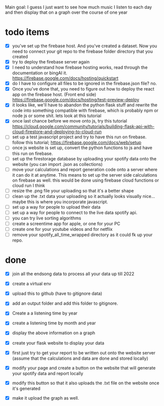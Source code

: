 
Main goal:
I guess I just want to see how much music I listen to each day and then display that on a graph over the course of one year 

# todo items 
- [x] you've set up the firebase host. And you've created a dataset. Now you need to connect your git repo to the firebase folder directory that you created 
- [x] try to deploy the firebase server again
- [x] I need to understand how firebase hosting works, read through the documentation or bingAI it. https://firebase.google.com/docs/hosting/quickstart 
- [x] do I have to configure all files to be ignored in the firebase.json file? no.
- [x] Once you've done that, you need to figure out how to deploy the react app on the firebase host. (Front end side) https://firebase.google.com/docs/hosting/test-preview-deploy 
- [x] it looks like, we'll have to abandon the python flask stuff and rewrite the code into something compatible with firebase, which is probably npm or node js or some shit. lets look at this tutorial
- [x] once last chance before we move onto js, try this tutorial https://cloud.google.com/community/tutorials/building-flask-api-with-cloud-firestore-and-deploying-to-cloud-run 
- [ ] set up a test javascript project and try to have this run on firebase. follow this tutorial; https://firebase.google.com/docs/web/setup 
- [ ] once js website is set up, convert the python functions to js and have this run on firebase. 
- [ ] set up the firestorage database by uploading your spotify data onto the website (you can import .json as collections) 
- [ ] move your calculations and report generation code onto a server where it can do it at anytime. This means to set up the server side calculations on firebase as well. this would be done using firebase cloud functions or cloud run I think
- [ ] resize the .png file your uploading so that it's a better shape 
- [ ] clean up the .txt data your uploading so it actually looks visually nice... maybe this is where you incorporate javascript.
- [ ] set up a way for people to upload their data 
- [ ] set up a way for people to connect to the live data spotify api.
- [ ] you can try live sorting algorithms 
- [ ] create a screentime app for apple, or one for your PC 
- [ ] create one for your youtube videos and for netflix
- [ ] remove your spotify_all_time_wrapped directory as it could fk up your repo. 

# done 
- [x] join all the endsong data to process all your data up till 2022 
- [x] create a virtual env 
- [x] upload this to github (have to gitignore data)
- [x] add an output folder and add this folder to gitignore.
- [x] Create a a listening time by year  
- [x] create a listening time by month and year 
- [x] display the above information on a graph 
- [x] create your flask website to display your data
- [x] first just try to get your report to be written out onto the website server (assume that the calculations and data are done and stored locally)
- [x] modify your page and create a button on the website that will generate your spotify data and report locally 
- [x] modify this button so that it also uploads the .txt file on the website once it's generated
- [x] make it upload the graph as well.

